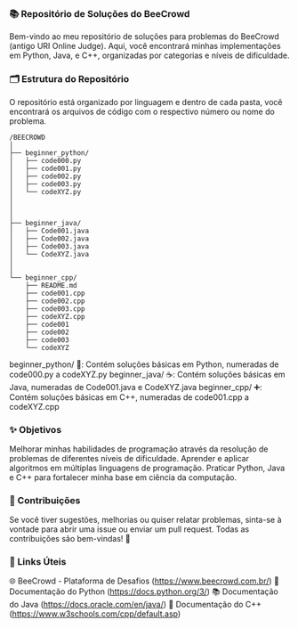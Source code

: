 ### 📚 Repositório de Soluções do BeeCrowd

Bem-vindo ao meu repositório de soluções para problemas do BeeCrowd (antigo URI Online Judge). Aqui, você encontrará minhas implementações em Python, Java, e C++, organizadas por categorias e níveis de dificuldade.

### 🗂 Estrutura do Repositório

O repositório está organizado por linguagem e dentro de cada pasta, você encontrará os arquivos de código com o respectivo número ou nome do problema.

```
/BEECROWD
│
├── beginner_python/
│   ├── code000.py
│   ├── code001.py
│   ├── code002.py
│   ├── code003.py
│   └── codeXYZ.py
│  
│     
│
├── beginner_java/
│   ├── Code001.java
│   ├── Code002.java
│   ├── Code003.java
│   └── CodeXYZ.java
│
│
└── beginner_cpp/
    ├── README.md
    ├── code001.cpp
    ├── code002.cpp
    ├── code003.cpp
    ├── codeXYZ.cpp
    ├── code001
    ├── code002
    ├── code003
    └── codeXYZ

```

beginner_python/ 🐍: Contém soluções básicas em Python, numeradas de code000.py a codeXYZ.py
beginner_java/ ☕: Contém soluções básicas em Java, numeradas de Code001.java e CodeXYZ.java
beginner_cpp/ ➕: Contém soluções básicas em C++, numeradas de code001.cpp a codeXYZ.cpp

### ✨ Objetivos
Melhorar minhas habilidades de programação através da resolução de problemas de diferentes níveis de dificuldade.
Aprender e aplicar algoritmos em múltiplas linguagens de programação.
Praticar Python, Java e C++ para fortalecer minha base em ciência da computação.

### 🤝 Contribuições
Se você tiver sugestões, melhorias ou quiser relatar problemas, sinta-se à vontade para abrir uma issue ou enviar um pull request. Todas as contribuições são bem-vindas! 🚀

### 🔗 Links Úteis
🌐 BeeCrowd - Plataforma de Desafios (https://www.beecrowd.com.br/)
📄 Documentação do Python (https://docs.python.org/3/)
📚 Documentação do Java (https://docs.oracle.com/en/java/)
🔗 Documentação do C++ (https://www.w3schools.com/cpp/default.asp)

